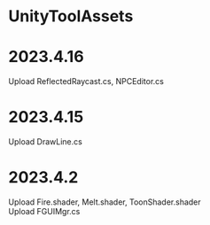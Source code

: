 # UnityToolAssets
# 2023.4.16
Upload ReflectedRaycast.cs, NPCEditor.cs
# 2023.4.15
Upload DrawLine.cs
# 2023.4.2
Upload Fire.shader, Melt.shader, ToonShader.shader 
<br>  Upload FGUIMgr.cs
